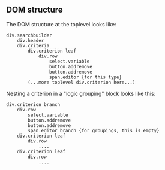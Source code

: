 DOM structure
----

The DOM structure at the toplevel looks like:

    div.searchbuilder
        div.header
        div.criteria
            div.criterion leaf
                div.row
                    select.variable
                    button.addremove
                    button.addremove
                    span.editor {for this type}
            (...more toplevel div.criterion here...)

Nesting a criterion in a "logic grouping" block looks like this:

    div.criterion branch
        div.row
            select.variable
            button.addremove
            button.addremove
            span.editor branch {for groupings, this is empty}
        div.criterion leaf
            div.row
                ....
        div.criterion leaf
            div.row
                ....
